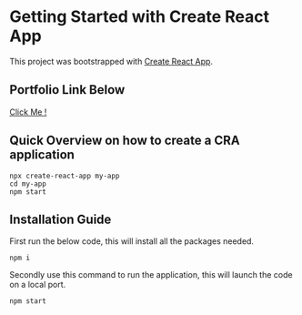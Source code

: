 # Getting Started with Create React App

This project was bootstrapped with [Create React App](https://github.com/facebook/create-react-app).

## Portfolio Link Below

[Click Me !](https://stephanlaasportfolio.netlify.app/)

## Quick Overview on how to create a CRA application

```
npx create-react-app my-app
cd my-app
npm start
```

## Installation Guide

First run the below code, this will install all the packages needed.

```
npm i
```

Secondly use this command to run the application, this will launch the code on a local port.

```
npm start
```

